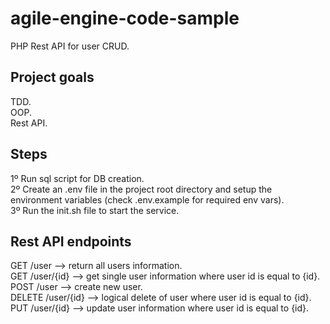 # agile-engine-code-sample
PHP Rest API for user CRUD.

## Project goals 
TDD.  
OOP.  
Rest API.  

## Steps
1º Run sql script for DB creation.  
2º Create an .env file in the project root directory and setup the environment variables (check .env.example for required env vars).   
3º Run the init.sh file to start the service.   


## Rest API endpoints
GET /user --> return all users information.  
GET /user/{id} --> get single user information where user id is equal to {id}.  
POST /user --> create new user.  
DELETE /user/{id} --> logical delete of user where user id is equal to {id}.  
PUT /user/{id} --> update user information where user id is equal to {id}.  
